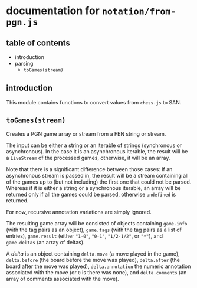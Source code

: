 documentation for `notation/from-pgn.js`
===

table of contents
---

- introduction
- parsing
  - `toGames(stream)`

introduction
---

This module contains functions to convert values from `chess.js` to SAN.

`toGames(stream)`
---

Creates a PGN game array or stream from a FEN string or stream.

The input can be either a string or an iterable of strings (synchronous or asynchronous). In the case it is an asynchronous iterable, the result will be a `LiveStream` of the processed games, otherwise, it will be an array.

Note that there is a significant difference between those cases: If an asynchronous stream is passed in, the result will be a stream containing all of the games up to (but not including) the first one that could not be parsed. Whereas if it is either a string or a synchronous iterable, an array will be returned only if all the games could be parsed, otherwise `undefined` is returned.

For now, recursive annotation variations are simply ignored.

The resulting game array will be consisted of objects containing `game.info` (with the tag pairs as an object), `game.tags` (with the tag pairs as a list of entries), `game.result` (either `"1-0"`, `"0-1"`, `"1/2-1/2"`, or `"*"`), and `game.deltas` (an array of deltas).

A *delta* is an object containing `delta.move` (a move played in the game), `delta.before` (the board before the move was played), `delta.after` (the board after the move was played), `delta.annotation` the numeric annotation associated with the move (or `0` is there was none), and `delta.comments` (an array of comments associated with the move).
